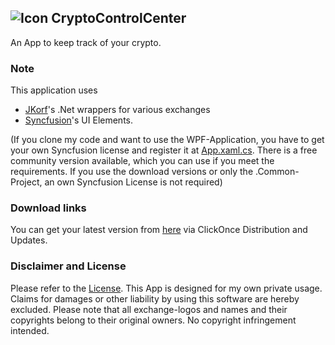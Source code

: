 ## ![Icon](https://github.com/gensleralexander/CryptoControlCenter/tree/master/CryptoControlCenter.WPF/Resources/Logo128.png?raw=true) CryptoControlCenter

An App to keep track of your crypto.

### Note

This application uses
- [JKorf](https://github.com/JKorf)'s .Net wrappers for various exchanges
- [Syncfusion](http://syncfusion.com)'s UI Elements.

(If you clone my code and want to use the WPF-Application, you have to get your own Syncfusion license and register it at [App.xaml.cs](CryptoControlCenter.WPF/App.xaml.cs). There is a free community version available, which you can use if you meet the requirements. If you use the download versions or only the .Common-Project, an own Syncfusion License is not required)

### Download links
You can get your latest version from [here](https://raw.githubusercontent.com/gensleralexander/CryptoControlCenter/master/Installer/setup.exe) via ClickOnce Distribution and Updates.

### Disclaimer and License
Please refer to the [License](LICENSE.md).
This App is designed for my own private usage. Claims for damages or other liability by using this software are hereby excluded.
Please note that all exchange-logos and names and their copyrights belong to their original owners. No copyright infringement intended.